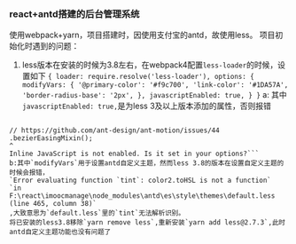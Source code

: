 ### react+antd搭建的后台管理系统
使用webpack+yarn，项目搭建时，因使用支付宝的antd，故使用less。
项目初始化时遇到的问题：
1. less版本在安装的时候为3.8左右，在webpack4配置`less-loader`的时候，设置如下
                ```{
                loader: require.resolve('less-loader'),
                options: { 
                  modifyVars: {
                    '@primary-color': '#f9c700',
                    'link-color': '#1DA57A',
                    'border-radius-base': '2px',
                  },
                  javascriptEnabled: true,
                }
              }```
a: 其中`javascriptEnabled: true,`是为less 3及以上版本添加的属性，否则报错
```Module build failed:

// https://github.com/ant-design/ant-motion/issues/44
.bezierEasingMixin();
^
Inline JavaScript is not enabled. Is it set in your options?```
b:其中`modifyVars`用于设置antd自定义主题，然而less 3.8的版本在设置自定义主题的时候会报错，
`Error evaluating function `tint`: color2.toHSL is not a function`
`in F:\react\imoocmanage\node_modules\antd\es\style\themes\default.less (line 465, column 38)`
,大致意思为`default.less`里的`tint`无法解析识别。
将已安装的less3.8移除`yarn remove less`,重新安装`yarn add less@2.7.3`,此时antd自定义主题功能也没有问题了